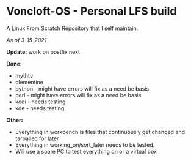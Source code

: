 # Voncloft-OS - Personal LFS build

A Linux From Scratch Repository that I self maintain.

_As of 3-15-2021_

**Update:**
work on postfix next

**Done:**
- mythtv
- clementine
- python - might have errors will fix as a need be basis
- perl - might have errors will fix as a need be basis
- kodi - needs testing
- kde - needs testing

**Other:**
- Everything in workbench is files that continuously get changed and tarballed for later
- Everything in working_on/sort_later needs to be tested.
- Will use a spare PC to test everything on or a virtual box

